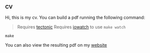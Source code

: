### CV

Hi, this is my cv. You can build a pdf running the following command:

> Requires [tectonic](https://tectonic-typesetting.github.io)
> Requires [iowatch](https://github.com/mauri870/iowatch) to use `make watch`

```
make
```

You can also view the resulting pdf on my [website](https://mauri870.github.io)

